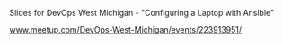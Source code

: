 Slides for DevOps West Michigan - "Configuring a Laptop with Ansible"

www.meetup.com/DevOps-West-Michigan/events/223913951/

